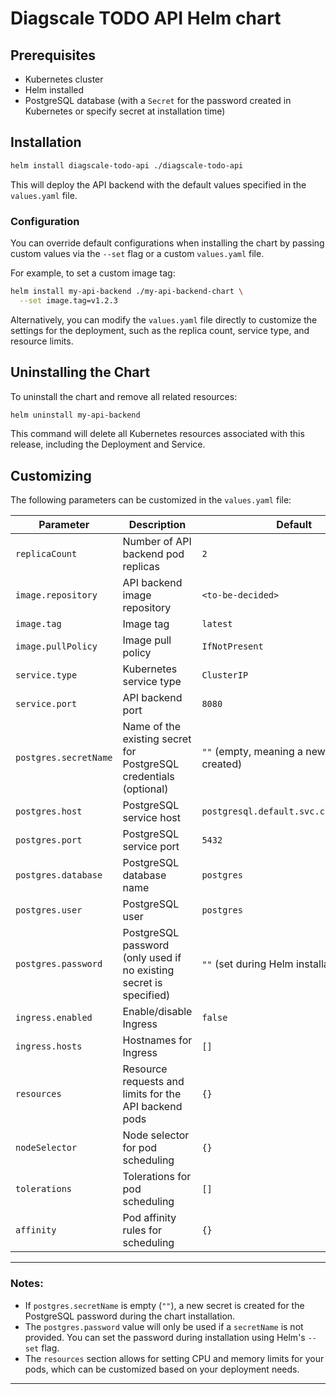 # Diagscale TODO API Helm chart
## Prerequisites
- Kubernetes cluster
- Helm installed
- PostgreSQL database (with a `Secret` for the password created in Kubernetes or specify secret at installation time)

## Installation
```bash
helm install diagscale-todo-api ./diagscale-todo-api
```

This will deploy the API backend with the default values specified in the `values.yaml` file.

### Configuration

You can override default configurations when installing the chart by passing custom values via the `--set` flag or a custom `values.yaml` file.

For example, to set a custom image tag:

```bash
helm install my-api-backend ./my-api-backend-chart \
  --set image.tag=v1.2.3
```

Alternatively, you can modify the `values.yaml` file directly to customize the settings for the deployment, such as the replica count, service type, and resource limits.


## Uninstalling the Chart

To uninstall the chart and remove all related resources:

```bash
helm uninstall my-api-backend
```

This command will delete all Kubernetes resources associated with this release, including the Deployment and Service.


## Customizing

The following parameters can be customized in the `values.yaml` file:

| Parameter                  | Description                                                       | Default                                 |
|----------------------------|-------------------------------------------------------------------|-----------------------------------------|
| `replicaCount`              | Number of API backend pod replicas                                 | `2`                                     |
| `image.repository`          | API backend image repository                                       | `<to-be-decided>`                       |
| `image.tag`                 | Image tag                                                         | `latest`                                |
| `image.pullPolicy`          | Image pull policy                                                  | `IfNotPresent`                          |
| `service.type`              | Kubernetes service type                                            | `ClusterIP`                             |
| `service.port`              | API backend port                                                   | `8080`                                  |
| `postgres.secretName`       | Name of the existing secret for PostgreSQL credentials (optional)   | `""` (empty, meaning a new secret is created) |
| `postgres.host`             | PostgreSQL service host                                            | `postgresql.default.svc.cluster.local`  |
| `postgres.port`             | PostgreSQL service port                                            | `5432`                                  |
| `postgres.database`         | PostgreSQL database name                                           | `postgres`                              |
| `postgres.user`             | PostgreSQL user                                                    | `postgres`                              |
| `postgres.password`         | PostgreSQL password (only used if no existing secret is specified)  | `""` (set during Helm installation)     |
| `ingress.enabled`           | Enable/disable Ingress                                             | `false`                                 |
| `ingress.hosts`             | Hostnames for Ingress                                              | `[]`                                    |
| `resources`                 | Resource requests and limits for the API backend pods              | `{}`                                    |
| `nodeSelector`              | Node selector for pod scheduling                                   | `{}`                                    |
| `tolerations`               | Tolerations for pod scheduling                                     | `[]`                                    |
| `affinity`                  | Pod affinity rules for scheduling                                  | `{}`                                    |

---

### Notes:
- If `postgres.secretName` is empty (`""`), a new secret is created for the PostgreSQL password during the chart installation.
- The `postgres.password` value will only be used if a `secretName` is not provided. You can set the password during installation using Helm's `--set` flag.
- The `resources` section allows for setting CPU and memory limits for your pods, which can be customized based on your deployment needs.

---
